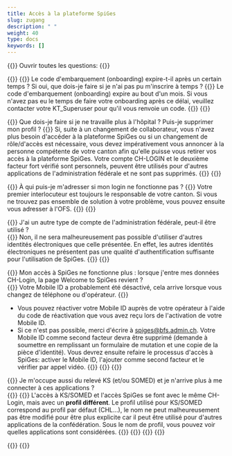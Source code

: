 ```yaml
---
title: Accès à la plateforme SpiGes
slug: zugang 
description: " "
weight: 40
type: docs
keywords: []
---
```


{{<faqBlock>}}
Ouvrir toutes les questions: {{<collapsibleGroupCommand groupId="zugang">}}

{{<numberedList>}}
{{<listItem>}}
Le code d'embarquement (onboarding) expire-t-il après un certain temps ? Si oui, que dois-je faire si je n'ai pas pu m'inscrire à temps ?
{{<collapsibleBlock groupId="zugang">}}
Le code d'embarquement (onboarding) expire au bout d'un mois. Si vous n'avez pas eu le temps de faire votre onboarding après ce délai, veuillez contacter votre KT_Superuser pour qu'il vous renvoie un code.
{{</collapsibleBlock>}}
{{</listItem>}}

{{<listItem>}}
Que dois-je faire si je ne travaille plus à l'hôpital ? Puis-je supprimer mon profil ?
{{<collapsibleBlock groupId="zugang">}}
Si, suite à un changement de collaborateur, vous n'avez plus besoin d'accéder à la plateforme SpiGes ou si un changement de rôle/d'accès est nécessaire, vous devez impérativement vous annoncer à la personne compétente de votre canton afin qu'elle puisse vous retirer vos accès à la plateforme SpiGes. Votre compte CH-LOGIN et le deuxième facteur fort vérifié sont personnels, peuvent être utilisés pour d'autres applications de l'administration fédérale et ne sont pas supprimés.
{{</collapsibleBlock>}}
{{</listItem>}}

{{<listItem>}}
À qui puis-je m'adresser si mon login ne fonctionne pas ?
{{<collapsibleBlock groupId="zugang">}}
Votre premier interlocuteur est toujours le responsable de votre canton. Si vous ne trouvez pas ensemble de solution à votre problème, vous pouvez ensuite vous adresser à l'OFS.
{{</collapsibleBlock>}}
{{</listItem>}}

{{<listItem>}}
J'ai un autre type de compte de l'administration fédérale, peut-il être utilisé ?  
{{<collapsibleBlock groupId="zugang">}}
Non, il ne sera malheureusement pas possible d'utiliser d'autres identités électroniques que celle présentée. En effet, les autres identités électroniques ne présentent pas une qualité d'authentification suffisante pour l'utilisation de SpiGes.
{{</collapsibleBlock>}}
{{</listItem>}}

{{<listItem>}}
Mon accès à SpiGes ne fonctionne plus : lorsque j'entre mes données CH-Login, la page Welcome to SpiGes revient ?  
{{<collapsibleBlock groupId="zugang">}}
Votre Mobile ID a probablement été désactivé, cela arrive lorsque vous changez de téléphone ou d'opérateur.
{{<markdown>}}

- Vous pouvez réactiver votre Mobile ID auprès de votre opérateur à l'aide du code de réactivation que vous avez reçu lors de l'activation de votre Mobile ID.
- Si ce n'est pas possible, merci d'écrire à <spiges@bfs.admin.ch>. Votre Mobile ID comme second facteur devra être supprimé (demande à soumettre en remplissant un formulaire de mutation et une copie de la pièce d'identité). Vous devrez ensuite refaire le processus d'accès à SpiGes: activer le Mobile ID, l'ajouter comme second facteur et le vérifier par appel vidéo.
{{</markdown>}}
{{</collapsibleBlock>}}
{{</listItem>}}

{{<listItem>}}
Je m'occupe aussi du relevé KS (et/ou SOMED) et je n'arrive plus à me connecter à ces applications ?  
{{<collapsibleBlock groupId="zugang">}}
{{<markdown>}}
L'accès à KS/SOMED et l'accès SpiGes se font avec le même CH-Login, mais avec un **profil différent**. Le profil utilisé pour KS/SOMED correspond au profil par défaut (CHL...), le nom ne peut malheureusement pas être modifié pour être plus explicite car il peut être utilisé pour d'autres applications de la confédération. Sous le nom de profil, vous pouvez voir quelles applications sont considérées.
{{</markdown>}}
{{<insertImage image="profile_FR.png" class="edge max-w-90">}}
{{</collapsibleBlock>}}
{{</listItem>}}

{{</numberedList>}}
{{</faqBlock>}}
